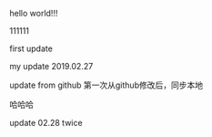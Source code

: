 hello world!!!

111111

first update

my update 2019.02.27

update from github  第一次从github修改后，同步本地


哈哈哈

update  02.28  twice
